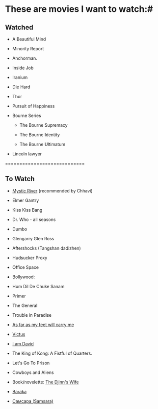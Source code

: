 # These are movies I want to watch:#

## Watched ##

- A Beautiful Mind

- Minority Report

- Anchorman.

- Inside Job

- Iranium

- Die Hard

- Thor

- Pursuit of Happiness

- Bourne Series

    - The Bourne Supremacy

    - The Bourne Identity

    - The Bourne Ultimatum

- Lincoln lawyer

============================

## To Watch ##

- [Mystic River](http://www.imdb.com/title/tt0327056/?ref_=fn_al_tt_1) (recommended by Chhavi)

- Elmer Gantry

- Kiss Kiss Bang

- Dr. Who - all seasons

- Dumbo

- Glengarry Glen Ross

- Aftershocks (Tangshan dadizhen)

- Hudsucker Proxy

- Office Space

- Bollywood:

- Hum Dil De Chuke Sanam

- Primer

- The General

- Trouble in Paradise

- [As far as my feet will carry me](http://movies.netflix.com/Movie/As-Far-as-My-Feet-Will-Carry...)

- [Victus](http://movies.netflix.com/Movie/Vitus/70068654?trkid=496751#...)

- [I am David](http://movies.netflix.com/Movie/I-Am-David/60034547?trkid=49...)

- The King of Kong: A Fistful of Quarters.

- Let's Go To Prison

- Cowboys and Aliens

- Book/novelette: [The Djinn's Wife](http://www.asimovs.com/_issue_0607/Djinn.shtml)

- [Baraka](http://www.filmsforaction.org/watch/baraka_1992_hd/)

- [Самсара (Samsara)](https://www.youtube.com/watch?v=sC3ceO5S06k)
